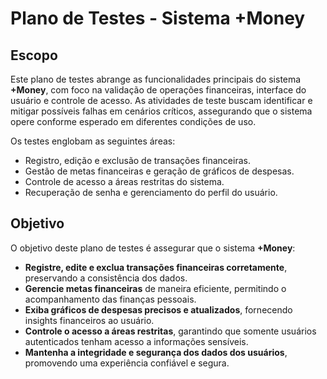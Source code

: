 
# Plano de Testes - Sistema +Money

## Escopo

Este plano de testes abrange as funcionalidades principais do sistema **+Money**, com foco na validação de operações financeiras, interface do usuário e controle de acesso. As atividades de teste buscam identificar e mitigar possíveis falhas em cenários críticos, assegurando que o sistema opere conforme esperado em diferentes condições de uso.

Os testes englobam as seguintes áreas:
- Registro, edição e exclusão de transações financeiras.
- Gestão de metas financeiras e geração de gráficos de despesas.
- Controle de acesso a áreas restritas do sistema.
- Recuperação de senha e gerenciamento do perfil do usuário.

## Objetivo

O objetivo deste plano de testes é assegurar que o sistema **+Money**:
- **Registre, edite e exclua transações financeiras corretamente**, preservando a consistência dos dados.
- **Gerencie metas financeiras** de maneira eficiente, permitindo o acompanhamento das finanças pessoais.
- **Exiba gráficos de despesas precisos e atualizados**, fornecendo insights financeiros ao usuário.
- **Controle o acesso a áreas restritas**, garantindo que somente usuários autenticados tenham acesso a informações sensíveis.
- **Mantenha a integridade e segurança dos dados dos usuários**, promovendo uma experiência confiável e segura.
